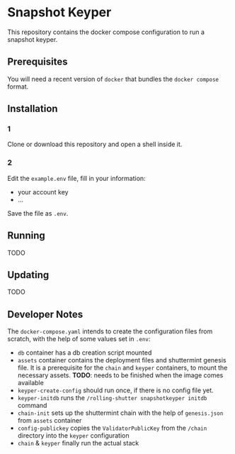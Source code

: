 # Snapshot Keyper

This repository contains the docker compose configuration to run a snapshot keyper.

## Prerequisites

You will need a recent version of `docker` that bundles the `docker compose` format.

## Installation

### 1 
Clone or download this repository and open a shell inside it.

### 2
Edit the `example.env` file, fill in your information:

- your account key
- ...

Save the file as `.env`.

## Running

TODO

## Updating

TODO


## Developer Notes

The `docker-compose.yaml` intends to create the configuration files from scratch, with the help of some values set in
`.env`:

- `db` container has a db creation script mounted
- `assets` container contains the deployment files and shuttermint genesis file. It is a prerequisite for the `chain` and `keyper` containers, to mount the necessary assets.  **TODO**: needs to be finished when the
  image comes available
- `keyper-create-config` should run once, if there is no config file yet.
- `keyper-initdb` runs the `/rolling-shutter snapshotkeyper initdb` command
- `chain-init` sets up the shuttermint chain with the help of `genesis.json` from `assets` container
- `config-publickey` copies the `ValidatorPublicKey` from the `/chain` directory into the `keyper` configuration
- `chain` & `keyper` finally run the actual stack
